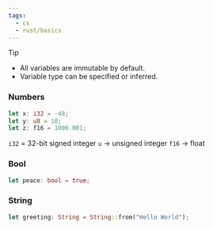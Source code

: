 ```yaml
---
tags:
  - cs
  - rust/basics
---
```


> [!tip] 
> - All variables are immutable by default.
> - Variable type can be specified or inferred.

### Numbers

```rust
let x: i32 = -48;
let y: u8 = 10;
let z: f16 = 1000.001;
```

`i32` = 32-bit signed integer
`u` -> unsigned integer
`f16` -> float

### Bool

```rust
let peace: bool = true;
```

### String

```rust
let greeting: String = String::from("Hello World");
```
